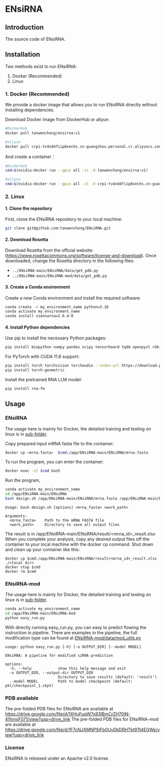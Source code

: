 # ENsiRNA
## Introduction
The source code of ENsiRNA.
## Installation
Two methods exist to run ENsiRNA:  
1. Docker (Recommended)  
2. Linux  
### 1. Docker (Recommended) 
We provide a docker image that allows you to run ENsiRNA directly without installing dependencies.   

Download Docker image from DockerHub or aliyun:   
```bash
#DockerHub
docker pull tanwenchong/ensirna:v1
```
```bash
#aliyun
docker pull crpi-tv4nd4fiip8xechs.cn-guangzhou.personal.cr.aliyuncs.com/ensirna/ensirna:v1
```
And create a container：
```bash
#DockerHub
cmd=$(nvidia-docker run --gpus all -it -d tanwenchong/ensirna:v1)
```
```bash
#aliyun
cmd=$(nvidia-docker run --gpus all -it -d crpi-tv4nd4fiip8xechs.cn-guangzhou.personal.cr.aliyuncs.com/ensirna/ensirna:v1)
```
### 2. Linux  
#### 1. Clone the repository
First, clone the ENsiRNA repository to your local machine:
```bash
git clone git@github.com:tanwenchong/ENsiRNA.git
```
#### 2. Download Rosetta
Download Rosetta from the official website: (https://www.rosettacommons.org/software/license-and-download).
Once downloaded, change the Rosetta directory in the following files:
- `../ENsiRNA-main/ENsiRNA/data/get_pdb.py`
- `../ENsiRNA-main/ENsiRNA-mod/data/get_pdb.py`    
#### 3. Create a Conda environment
Create a new Conda environment and install the required software:
```bash
conda create -n my_environment_name python=3.10
conda activate my_environment_name
conda install viennarna=2.6.4-0
```
#### 4. Install Python dependencies
Use pip to install the necessary Python packages:
```bash
pip install biopython numpy pandas scipy tensorboard tqdm openpyxl rdkit scikit-learn xgboost
```

For PyTorch with CUDA 11.8 support:
```bash
pip install torch torchvision torchaudio --index-url https://download.pytorch.org/whl/cu118
pip install torch-geometric
```

Install the pretrained RNA LLM model:
```bash
pip install rna-fm
```
## Usage

### ENsiRNA
The usage here is mainly for Docker, the detailed training and testing on linux is in [sub-folder](https://github.com/tanwenchong/ENsiRNA/tree/main/ENsiRNA).  

Copy prepared input mRNA fasta file to the container:  
```bash
docker cp <mrna.fasta>  $cmd:/app/ENsiRNA-main/ENsiRNA/mrna.fasta
```

To run the program, you can enter the container:  
```bash
docker exec -it $cmd bash
```
Run the program, 
```bash
conda activate my_environment_name
cd /app/ENsiRNA-main/ENsiRNA
bash design.sh /app/ENsiRNA-main/ENsiRNA/mrna.fasta /app/ENsiRNA-main/ENsiRNA/result
```
```
Usage: bash design.sh [options] <mrna_fasta> <work_path>

Arguments:
  <mrna_fasta>    Path to the mRNA FASTA file
  <work_path>     Directory to save all output files
```

The result is in /app/ENsiRNA-main/ENsiRNA/result/<mrna_id>_result.xlsx  
When you complete your analysis, copy any desired output files off the container to your local machine with the docker cp command. Shut down and clean up your container like this:  
```
docker cp $cmd:/app/ENsiRNA-main/ENsiRNA/result/<mrna_id>_result.xlsx ./<local dir>
docker stop $cmd
docker rm $cmd
```
### ENsiRNA-mod
The usage here is mainly for Docker, the detailed training and testing on linux is in [sub-folder](https://github.com/tanwenchong/ENsiRNA/tree/main/ENsiRNA-mod).  
```bash
conda activate my_environment_name
cd /app/ENsiRNA-main/ENsiRNA-mod
python easy_run.py
```
With directly running easy_run.py, you can easy to predict flowing the instruction in pipeline. There are examples in the pipeline, the full modification type can be found at [ENsiRNA-mod/data/mod_utils.py](https://github.com/tanwenchong/ENsiRNA/blob/main/ENsiRNA-mod/data/mod_utils.py)
```
usage: python easy_run.py [-h] [-o OUTPUT_DIR] [--model MODEL]

ENsiRNA: A pipeline for modified siRNA prediction

options:
  -h, --help            show this help message and exit
  -o OUTPUT_DIR, --output-dir OUTPUT_DIR
                        Directory to save results (default: 'result')
  --model MODEL         Path to model checkpoint (default: pkl/checkpoint_1.ckpt)
```

### PDB avaliable
The pre-folded PDB files for ENsiRNA are available at https://drive.google.com/file/d/1XHuFuqW7s93lBmCrZH70jN-41hmsF071/view?usp=drive_link
The pre-folded PDB files for ENsiRNA-mod are available at https://drive.google.com/file/d/1F7cNJXMNPSjFb0UvDkDRHTkt9Tt4EGWe/view?usp=drive_link

### License
ENsiRNA is released under an Apache v2.0 license.





